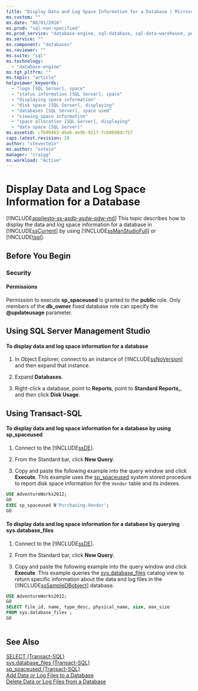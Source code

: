 ```yaml
---
title: "Display Data and Log Space Information for a Database | Microsoft Docs"
ms.custom: ""
ms.date: "08/01/2016"
ms.prod: "sql-non-specified"
ms.prod_service: "database-engine, sql-database, sql-data-warehouse, pdw"
ms.service: ""
ms.component: "databases"
ms.reviewer: ""
ms.suite: "sql"
ms.technology: 
  - "database-engine"
ms.tgt_pltfrm: ""
ms.topic: "article"
helpviewer_keywords: 
  - "logs [SQL Server], space"
  - "status information [SQL Server], space"
  - "displaying space information"
  - "disk space [SQL Server], displaying"
  - "databases [SQL Server], space used"
  - "viewing space information"
  - "space allocation [SQL Server], displaying"
  - "data space [SQL Server]"
ms.assetid: c7b99463-4bab-4e9b-9217-fcb0898dc757
caps.latest.revision: 28
author: "stevestein"
ms.author: "sstein"
manager: "craigg"
ms.workload: "Active"
---
```

# Display Data and Log Space Information for a Database
[!INCLUDE[appliesto-ss-asdb-asdw-pdw-md](../../includes/appliesto-ss-asdb-asdw-pdw-md.md)]
  This topic describes how to display the data and log space information for a database in [!INCLUDE[ssCurrent](../../includes/sscurrent-md.md)] by using [!INCLUDE[ssManStudioFull](../../includes/ssmanstudiofull-md.md)] or [!INCLUDE[tsql](../../includes/tsql-md.md)].  

  
##  <a name="BeforeYouBegin"></a> Before You Begin  
  
###  <a name="Security"></a> Security  
  
####  <a name="Permissions"></a> Permissions  
 Permission to execute **sp_spaceused** is granted to the **public** role. Only members of the **db_owner** fixed database role can specify the **@updateusage** parameter.  
  
##  <a name="SSMSProcedure"></a> Using SQL Server Management Studio  
  
#### To display data and log space information for a database  
  
1.  In Object Explorer, connect to an instance of [!INCLUDE[ssNoVersion](../../includes/ssnoversion-md.md)] and then expand that instance.  
  
2.  Expand **Databases**.  
  
3.  Right-click a database, point to **Reports**, point to **Standard Reports,**, and then click **Disk Usage**.  
  
##  <a name="TsqlProcedure"></a> Using Transact-SQL  
  
#### To display data and log space information for a database by using sp_spaceused  
  
1.  Connect to the [!INCLUDE[ssDE](../../includes/ssde-md.md)].  
  
2.  From the Standard bar, click **New Query**.  
  
3.  Copy and paste the following example into the query window and click **Execute**. This example uses the [sp_spaceused](../../relational-databases/system-stored-procedures/sp-spaceused-transact-sql.md) system stored procedure to report disk space information for the `Vendor` table and its indexes.  
  
```sql  
USE AdventureWorks2012;  
GO  
EXEC sp_spaceused N'Purchasing.Vendor';  
GO  
```  
  
#### To display data and log space information for a database by querying sys.database_files  
  
1.  Connect to the [!INCLUDE[ssDE](../../includes/ssde-md.md)].  
  
2.  From the Standard bar, click **New Query**.  
  
3.  Copy and paste the following example into the query window and click **Execute**. This example queries the [sys.database_files](../../relational-databases/system-catalog-views/sys-database-files-transact-sql.md) catalog view to return specific information about the data and log files in the [!INCLUDE[ssSampleDBobject](../../includes/sssampledbobject-md.md)] database.  
  
```sql  
USE AdventureWorks2012;  
GO  
SELECT file_id, name, type_desc, physical_name, size, max_size  
FROM sys.database_files ;  
GO  
  
```  
  
## See Also  
 [SELECT &#40;Transact-SQL&#41;](../../t-sql/queries/select-transact-sql.md)   
 [sys.database_files &#40;Transact-SQL&#41;](../../relational-databases/system-catalog-views/sys-database-files-transact-sql.md)   
 [sp_spaceused &#40;Transact-SQL&#41;](../../relational-databases/system-stored-procedures/sp-spaceused-transact-sql.md)   
 [Add Data or Log Files to a Database](../../relational-databases/databases/add-data-or-log-files-to-a-database.md)   
 [Delete Data or Log Files from a Database](../../relational-databases/databases/delete-data-or-log-files-from-a-database.md)  
  
  

